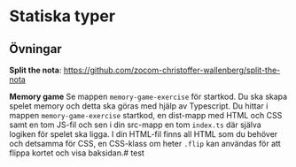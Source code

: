 # Statiska typer

## Övningar

**Split the nota**: https://github.com/zocom-christoffer-wallenberg/split-the-nota

**Memory game** 
Se mappen `memory-game-exercise` för startkod. Du ska skapa spelet memory och detta ska göras med hjälp av Typescript. Du hittar i mappen `memory-game-exercise` startkod, en dist-mapp med HTML och CSS samt en tom JS-fil och sen i din src-mapp en tom `index.ts` där själva logiken för spelet ska ligga. I din HTML-fil finns all HTML som du behöver och detsamma för CSS, en CSS-klass om heter `.flip` kan användas för att flippa kortet och visa baksidan.#   t e s t  
 